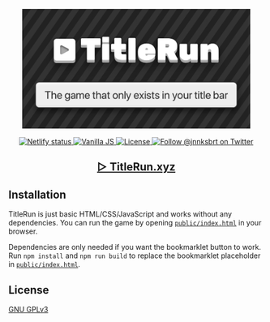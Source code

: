 <p align="center">
  <a href="https://titlerun.xyz">
    <img src="public/img/og-image.png" alt="TitleRun—the game that only exists in your title bar" width=450/>
  </a>
</p>

<p align="center">
  <a href="https://app.netlify.com/sites/titlerun/deploys">
    <img src="https://api.netlify.com/api/v1/badges/247ae2ed-5918-4818-970e-4cf81794dfd8/deploy-status" alt="Netlify status" />
  </a>
  <a href="http://vanilla-js.com/">
    <img src="https://img.shields.io/badge/vanilla-js-yellow" alt="Vanilla JS" />
  </a>
  <a href="https://github.com/janniks/TitleRun/blob/master/COPYING">
    <img src="https://img.shields.io/github/license/janniks/titlerun" alt="License" />
  </a>
  <a href="https://twitter.com/intent/follow?screen_name=jnnksbrt">
    <img src="https://img.shields.io/twitter/follow/jnnksbrt.svg?label=Follow%20@jnnksbrt" alt="Follow @jnnksbrt on Twitter" />
  </a>
</p>

<h2 align="center">
  <a href="https://titlerun.xyz/">▷ TitleRun.xyz</a>
</h2>

## Installation

TitleRun is just basic HTML/CSS/JavaScript and works without any dependencies. You can run the game by opening [`public/index.html`](public/index.html) in your browser.

Dependencies are only needed if you want the bookmarklet button to work. Run `npm install` and `npm run build` to replace the bookmarklet placeholder in [`public/index.html`](public/index.html).

## License

[GNU GPLv3](COPYING)
